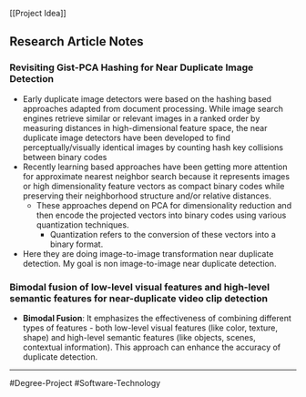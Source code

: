 \[\[Project Idea\]\]

## Research Article Notes

### Revisiting Gist-PCA Hashing for Near Duplicate Image Detection

- Early duplicate image detectors were based on the hashing based approaches adapted from document processing. While image search engines retrieve similar or relevant images in a ranked order by measuring distances in high-dimensional feature space, the near duplicate image detectors have been developed to find perceptually/visually identical images by counting hash key collisions between binary codes
- Recently learning based approaches have been getting more attention for approximate nearest neighbor search because it represents images or high dimensionality feature vectors as compact binary codes while preserving their neighborhood structure and/or relative distances. 
  - These approaches depend on PCA for dimensionality reduction and then encode the projected vectors into binary codes using various quantization techniques. 
    - Quantization refers to the conversion of these vectors into a binary format.
- Here they are doing image-to-image transformation near duplicate detection. My goal is non image-to-image near duplicate detection.

### Bimodal fusion of low-level visual features and high-level semantic features for near-duplicate video clip detection

- **Bimodal Fusion**: It emphasizes the effectiveness of combining different types of features - both low-level visual features (like color, texture, shape) and high-level semantic features (like objects, scenes, contextual information). This approach can enhance the accuracy of duplicate detection.

---

\#Degree-Project
#Software-Technology